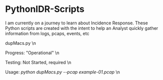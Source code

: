 # PythonIDR-Scripts
I am currently on a journey to learn about Incidence Response. These Python scripts are created with the intent to help an Analyst quickly gather information from logs, pcaps, events, etc 

dupMacs.py \n

Progress: "Operational" \n

Testing: Not Started, required \n

Usage: *python dupMacs.py --pcap example-01.pcap* \n


